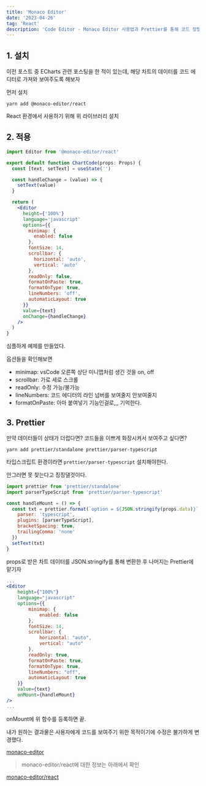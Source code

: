 ```yaml
---
title: 'Monaco Editor'
date: '2023-04-26'
tag: 'React'
description: 'Code Editor - Monaco Editor 사용법과 Prettier를 통해 코드 정렬까지 해보는 시간'
---
```


## 1. 설치

이전 포스트 중 ECharts 관련 포스팅을 한 적이 있는데, 해당 차트의 데이터를 코드 에디터로 가져와 보여주도록 해보자

먼저 설치

```
yarn add @monaco-editor/react
```

React 환경에서 사용하기 위해 위 라이브러리 설치

## 2. 적용

```jsx
import Editor from '@monaco-editor/react'

export default function ChartCode(props: Props) {
  const [text, setText] = useState('')

  const handleChange = (value) => {
    setText(value)
  }

  return (
    <Editor
      height={'100%'}
      language='javascript'
      options={{
        minimap: {
          enabled: false
        },
        fontSize: 14,
        scrollbar: {
          horizontal: 'auto',
          vertical: 'auto'
        },
        readOnly: false,
        formatOnPaste: true,
        formatOnType: true,
        lineNumbers: 'off',
        automaticLayout: true
      }}
      value={text}
      onChange={handleChange}
    />
  )
}
```

심플하게 예제를 만들었다.

옵션들을 확인해보면

- minimap: vsCode 오른쪽 상단 미니맵처럼 생긴 것을 on, off
- scrollbar: 가로 세로 스크롤
- readOnly: 수정 가능/불가능
- lineNumbers: 코드 에디터의 라인 넘버를 보여줄지 안보여줄지
- formatOnPaste: 아마 붙여넣기 기능인걸로,,, 기억한다.

## 3. Prettier

만약 데이터들이 상태가 더럽다면? 코드들을 이쁘게 화장시켜서 보여주고 싶다면?

```
yarn add prettier/standalone prettier/parser-typescript
```

타입스크립트 환경이라면 `prettier/parser-typescript` 설치해야한다.

안그러면 못 찾는다고 징징댈것이다.

```jsx
import prettier from 'prettier/standalone'
import parserTypeScript from 'prettier/parser-typescript'

const handleMount = () => {
  const txt = prettier.format(`option = ${JSON.stringify(props.data)}`, {
    parser: 'typescript',
    plugins: [parserTypeScript],
    bracketSpacing: true,
    trailingComma: 'none'
  })
  setText(txt)
}
```

props로 받은 차트 데이터를 JSON.stringify를 통해 변환한 후 나머지는 Prettier에 맡기자

```jsx
...
<Editor
    height={"100%"}
    language="javascript"
    options={{
        minimap: {
            enabled: false
        },
        fontSize: 14,
        scrollbar: {
            horizontal: "auto",
            vertical: "auto"
        },
        readOnly: true,
        formatOnPaste: true,
        formatOnType: true,
        lineNumbers: "off",
        automaticLayout: true
    }}
    value={text}
    onMount={handleMount}
/>
...
```

onMount에 위 함수를 등록하면 끝.

내가 원하는 결과물은 사용자에게 코드를 보여주기 위한 목적이기에 수정은 불가하게 변경했다.

[monaco-editor](https://microsoft.github.io/monaco-editor/)

> monaco-editor/react에 대한 정보는 아래에서 확인

[monaco-editor/react](https://github.com/suren-atoyan/monaco-react#readme)
